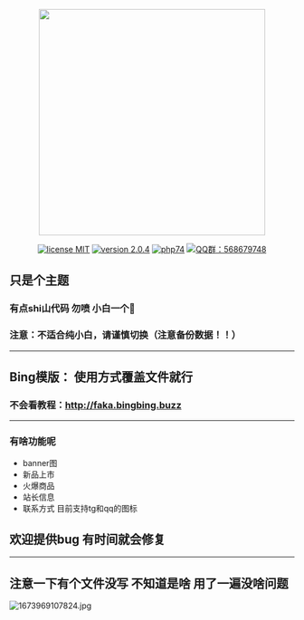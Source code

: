 <p align="center"><img src="https://i.loli.net/2020/04/07/nAzjDJlX7oc5qEw.png" width="400"></p>

<p align="center">
<a href="https://opensource.org/licenses/MIT"><img src="https://img.shields.io/badge/license-MIT-blue" alt="license MIT"></a>
<a href="https://github.com/assimon/dujiaoka/releases/tag/2.0.4"><img src="https://img.shields.io/badge/version-2.0.4-red" alt="version 2.0.4"></a>
<a href="https://www.php.net/releases/7_4_0.php"><img src="https://img.shields.io/badge/PHP-7.4-lightgrey" alt="php74"></a>
<a href="https://shang.qq.com/wpa/qunwpa?idkey=37b6b06f7c941dae20dcd5784088905d6461064d7f33478692f0c4215546cee0"><img src="https://img.shields.io/badge/QQ%E7%BE%A4-568679748-green" alt="QQ群：568679748"></a>
</p>

## 只是个主题
### 有点shi山代码 勿喷 小白一个🤣
### 注意：不适合纯小白，请谨慎切换（注意备份数据！！）
---
## Bing模版： 使用方式覆盖文件就行
### 不会看教程：http://faka.bingbing.buzz
---
### 有啥功能呢
- banner图
- 新品上市
- 火爆商品
- 站长信息
- 联系方式 目前支持tg和qq的图标
  
## 欢迎提供bug 有时间就会修复 
---
## 注意一下有个文件没写 不知道是啥 用了一遍没啥问题

![1673969107824.jpg](https://s2.loli.net/2023/01/17/sbogFle9ztQVU7y.jpg)
